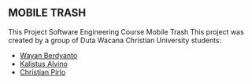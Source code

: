 ## MOBILE TRASH
This Project Software Engineering Course Mobile Trash
This project was created by a group of Duta Wacana Christian University students:
<ul>
    <li>
        <a href="https://github.com/WayanBerdyanto">Wayan Berdyanto</a>
    </li>
    <li>
        <a href="https://github.com/KalistusAlvino">Kalistus Alvino</a>
    </li>
     <li>
        <a href="https://github.com/ChristianPirlo">Christian Pirlo</a>
    </li>
</ul>
